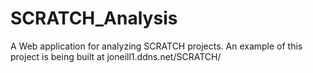 # SCRATCH_Analysis
A Web application for analyzing SCRATCH projects. An example of this project is being built at joneill1.ddns.net/SCRATCH/
